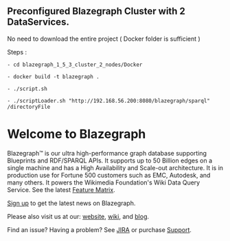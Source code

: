 
## Preconfigured Blazegraph Cluster with 2 DataServices.

No need to download the entire project ( Docker folder is sufficient )

Steps :

    - cd blazegraph_1_5_3_cluster_2_nodes/Docker
    
    - docker build -t blazegraph .
    
    - ./script.sh
    
    - ./scriptLoader.sh "http://192.168.56.200:8080/blazegraph/sparql" /directoryFile
    
  
# Welcome to Blazegraph

Blazegraph™ is our ultra high-performance graph database supporting Blueprints and RDF/SPARQL APIs. It supports up to 50 Billion edges on a single machine and has a High Availability and Scale-out architecture. It is in production use for Fortune 500 customers such as EMC, Autodesk, and many others.  It powers the Wikimedia Foundation's Wiki Data Query Service.  See the latest [Feature Matrix](http://www.blazegraph.com/blazegraph#FeatureMatrix).


[Sign up](http://eepurl.com/VLpUj) to get the latest news on Blazegraph.

Please also visit us at our: [website](http://www.blazegraph.com), [wiki](https://wiki.blazegraph.com), and [blog](https://wiki.blazegraph.com/).

Find an issue?   Having a problem?  See [JIRA](https://jira.blazegraph.com) or purchase [Support](https://www.blazegraph.com/buy).
